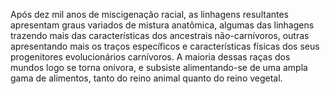 ﻿Após dez mil anos de miscigenação racial, as linhagens resultantes apresentam graus variados de mistura anatômica, algumas das linhagens trazendo mais das características dos ancestrais não-carnívoros, outras apresentando mais os traços específicos e características físicas dos seus progenitores evolucionários carnívoros. A maioria dessas raças dos mundos logo se torna onívora, e subsiste alimentando-se de uma ampla gama de alimentos, tanto do reino animal quanto do reino vegetal.